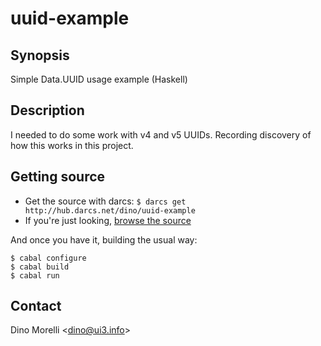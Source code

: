 # uuid-example


## Synopsis

Simple Data.UUID usage example (Haskell)


## Description

I needed to do some work with v4 and v5 UUIDs. Recording discovery
of how this works in this project.


## Getting source

- Get the source with darcs: `$ darcs get http://hub.darcs.net/dino/uuid-example`
- If you're just looking, [browse the source](http://hub.darcs.net/dino/uuid-example)

And once you have it, building the usual way:

    $ cabal configure
    $ cabal build
    $ cabal run


## Contact

Dino Morelli <[dino@ui3.info](mailto:dino@ui3.info)>
